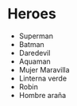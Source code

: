 # Heroes

* Superman
* Batman
* Daredevil
* Aquaman
* Mujer Maravilla
* Linterna verde
* Robin
* Hombre araña

